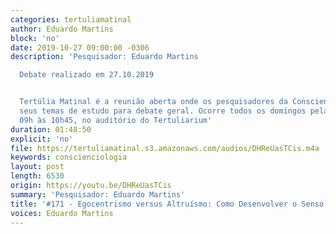 ```yaml
---
categories: tertuliamatinal
author: Eduardo Martins
block: 'no'
date: 2019-10-27 09:00:00 -0306
description: 'Pesquisador: Eduardo Martins

  Debate realizado em 27.10.2019


  Tertúlia Matinal é a reunião aberta onde os pesquisadores da Conscienciologia apresentam
  seus temas de estudo para debate geral. Ocorre todos os domingos pela manhã, das
  09h às 10h45, no auditório do Tertuliarium'
duration: 01:48:50
explicit: 'no'
file: https://tertuliamatinal.s3.amazonaws.com/audios/DHReUasTCis.m4a
keywords: conscienciologia
layout: post
length: 6530
origin: https://youtu.be/DHReUasTCis
summary: 'Pesquisador: Eduardo Martins'
title: '#171 - Egocentrismo versus Altruísmo: Como Desenvolver o Senso de Grupalidade'
voices: Eduardo Martins
---
```


